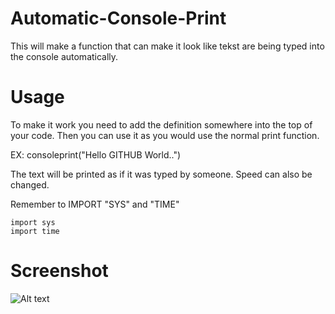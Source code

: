 # Automatic-Console-Print
This will make a function that can make it look like
tekst are being typed into the console automatically.

# Usage
To make it work you need to add the definition somewhere into the top of your code.
Then you can use it as you would use the normal print function.

EX: consoleprint("Hello GITHUB World..")

The text will be printed as if it was typed by someone.
Speed can also be changed.

Remember to IMPORT "SYS" and "TIME"
```
import sys
import time
```

# Screenshot
![Alt text](https://www.digitalbrekke.com/res/consoleprint.gif "Example Text")
